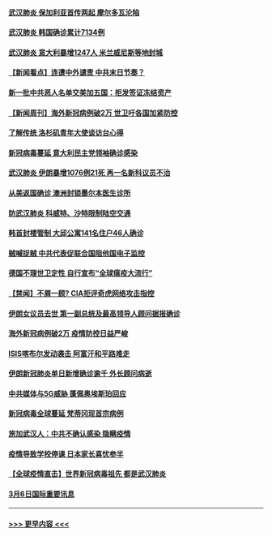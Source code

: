 #### [武汉肺炎 保加利亚首传两起 摩尔多瓦沦陷](../pages/prog202/a102794845.md?t=03082131) 
#### [武汉肺炎 韩国确诊累计7134例](../pages/prog202/a102794726.md?t=03082131) 
#### [武汉肺炎 意大利暴增1247人 米兰威尼斯等地封城](../pages/prog202/a102794689.md?t=03082131) 
#### [【新闻看点】连遭中外谴责 中共末日节奏？](../pages/prog202/a102794677.md?t=03082131) 
#### [新一批中共恶人名单交美加五国：拒发签证冻结资产](../pages/prog202/a102794665.md?t=03082131) 
#### [【新闻周刊】海外新冠病例破2万 世卫吁各国加紧防控](../pages/prog202/a102794613.md?t=03082131) 
#### [了解传统 洛杉矶青年大使谈访台心得](../pages/prog202/a102794378.md?t=03082131) 
#### [新冠病毒蔓延 意大利民主党领袖确诊感染](../pages/prog202/a102794368.md?t=03082131) 
#### [武汉肺炎 伊朗暴增1076例21死 再一名新科议员不治](../pages/prog202/a102794260.md?t=03082131) 
#### [从美返国确诊 澳洲封锁墨尔本医生诊所](../pages/prog202/a102794086.md?t=03082131) 
#### [防武汉肺炎 科威特、沙特限制陆空交通](../pages/prog202/a102793875.md?t=03082131) 
#### [韩首封楼管制 大邱公寓141名住户46人确诊](../pages/prog202/a102793841.md?t=03082131) 
#### [贼喊捉贼  中共代表促联合国阻他国电子监控](../pages/prog202/a102793638.md?t=03082131) 
#### [德国不理世卫定性 自行宣布“全球瘟疫大流行”](../pages/prog202/a102793673.md?t=03082131) 
#### [【禁闻】不屑一顾? CIA拒评奇虎网络攻击指控](../pages/prog202/a102793736.md?t=03082131) 
#### [伊朗女议员去世 第一副总统及最高领导人顾问据报确诊](../pages/prog202/a102793591.md?t=03082131) 
#### [海外新冠病例破2万 疫情防控日益严峻](../pages/prog202/a102793661.md?t=03082131) 
#### [ISIS喀布尔发动袭击 阿富汗和平路难走](../pages/prog202/a102793659.md?t=03082131) 
#### [伊朗新冠肺炎单日新增确诊逾千 外长顾问病逝](../pages/prog202/a102793574.md?t=03082131) 
#### [中共媒体与5G威胁 蓬佩奥埃斯珀回应](../pages/prog202/a102793514.md?t=03082131) 
#### [新冠病毒全球蔓延 梵蒂冈现首宗病例](../pages/prog202/a102793500.md?t=03082131) 
#### [旅加武汉人：中共不确认感染 隐瞒疫情](../pages/prog202/a102793446.md?t=03082131) 
#### [疫情导致学校停课 日本家长喜忧参半](../pages/prog202/a102793448.md?t=03082131) 
#### [【全球疫情直击】世界新冠病毒祖先 都是武汉肺炎](../pages/prog202/a102793272.md?t=03082131) 
#### [3月6日国际重要讯息](../pages/prog202/a102793252.md?t=03082131) 

----
#### [ >>> 更早内容 <<< ](../indexes/prog202-earlier.md)
